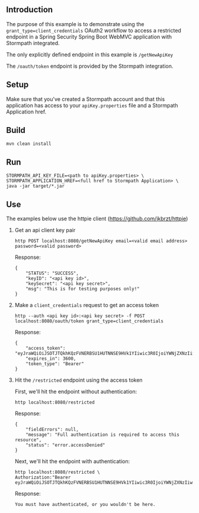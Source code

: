 ## Introduction

The purpose of this example is to demonstrate using the `grant_type=client_credentials` OAuth2 workflow to access a restricted endpoint in a Spring Security Spring Boot WebMVC application with Stormpath integrated.

The only explicitly defined endpoint in this example is `/getNewApiKey`

The `/oauth/token` endpoint is provided by the Stormpath integration.

## Setup

Make sure that you've created a Stormpath account and that this application has access to your `apiKey.properties` file and a Stormpath Application href.

## Build

`mvn clean install`

## Run

```
STORMPATH_API_KEY_FILE=<path to apiKey.properties> \
STORMPATH_APPLICATION_HREF=<full href to Stormpath Application> \
java -jar target/*.jar
```

## Use

The examples below use the httpie client (https://github.com/jkbrzt/httpie)

1. Get an api client key pair

    `http POST localhost:8080/getNewApiKey email=<valid email address> password=<valid password>`
    
    Response:
    
    ```
    {
        "STATUS": "SUCCESS",
        "keyID": "<api key id>",
        "keySecret": "<api key secret>",
        "msg": "This is for testing purposes only!"
    }
    ```
    
2. Make a `client_credentials` request to get an access token

    `http --auth <api key id>:<api key secret> -f POST localhost:8080/oauth/token grant_type=client_credentials`
    
    Response:
    
    ```
    {
        "access_token": "eyJraWQiOiJSOTJTQkhKQzFVNERBSU1HUTNNSE9HVk1YIiwic3R0IjoiYWNjZXNzIiwiYWxnIjoiSFMyNTYifQ...",
        "expires_in": 3600,
        "token_type": "Bearer"
    }
    ```
    
3. Hit the `/restricted` endpoint using the access token

   First, we'll hit the endpoint without authentication:
   
   `http localhost:8080/restricted`
   
   Response:
   
   ```
   {
       "fieldErrors": null,
       "message": "Full authentication is required to access this resource",
       "status": "error.accessDenied"
   }
   ```

    Next, we'll hit the endpoint with authentication:
    
    ```
    http localhost:8080/restricted \
    Authorization:"Bearer eyJraWQiOiJSOTJTQkhKQzFVNERBSU1HUTNNSE9HVk1YIiwic3R0IjoiYWNjZXNzIiwiYWxnIjoiSFMyNTYifQ..."
    ```
    
    Response:
    
    `You must have authenticated, or you wouldn't be here.`